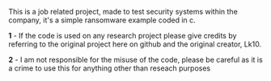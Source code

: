 This is a job related project, made to test security systems within the company, it's a simple ransomware example coded in c.

**1** - If the code is used on any research project please give credits by referring to the original project here on github and the original creator, Lk10.

**2** - I am not responsible for the misuse of the code, please be careful as it is a crime to use this for anything other than reseach purposes
